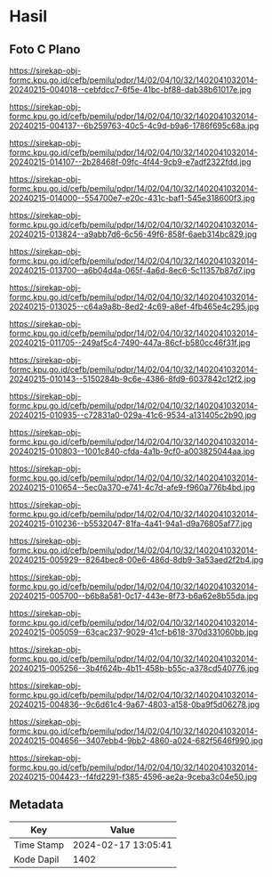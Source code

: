 # Hasil

## Foto C Plano

https://sirekap-obj-formc.kpu.go.id/cefb/pemilu/pdpr/14/02/04/10/32/1402041032014-20240215-004018--cebfdcc7-6f5e-41bc-bf88-dab38b61017e.jpg

https://sirekap-obj-formc.kpu.go.id/cefb/pemilu/pdpr/14/02/04/10/32/1402041032014-20240215-004137--6b259763-40c5-4c9d-b9a6-1786f695c68a.jpg

https://sirekap-obj-formc.kpu.go.id/cefb/pemilu/pdpr/14/02/04/10/32/1402041032014-20240215-014107--2b28468f-09fc-4f44-9cb9-e7adf2322fdd.jpg

https://sirekap-obj-formc.kpu.go.id/cefb/pemilu/pdpr/14/02/04/10/32/1402041032014-20240215-014000--554700e7-e20c-431c-baf1-545e318600f3.jpg

https://sirekap-obj-formc.kpu.go.id/cefb/pemilu/pdpr/14/02/04/10/32/1402041032014-20240215-013824--a9abb7d6-6c56-49f6-858f-6aeb314bc829.jpg

https://sirekap-obj-formc.kpu.go.id/cefb/pemilu/pdpr/14/02/04/10/32/1402041032014-20240215-013700--a6b04d4a-065f-4a6d-8ec6-5c11357b87d7.jpg

https://sirekap-obj-formc.kpu.go.id/cefb/pemilu/pdpr/14/02/04/10/32/1402041032014-20240215-013025--c64a9a8b-8ed2-4c69-a8ef-4fb465e4c295.jpg

https://sirekap-obj-formc.kpu.go.id/cefb/pemilu/pdpr/14/02/04/10/32/1402041032014-20240215-011705--249af5c4-7490-447a-86cf-b580cc46f31f.jpg

https://sirekap-obj-formc.kpu.go.id/cefb/pemilu/pdpr/14/02/04/10/32/1402041032014-20240215-010143--5150284b-9c6e-4386-8fd9-6037842c12f2.jpg

https://sirekap-obj-formc.kpu.go.id/cefb/pemilu/pdpr/14/02/04/10/32/1402041032014-20240215-010935--c72831a0-029a-41c6-9534-a131405c2b90.jpg

https://sirekap-obj-formc.kpu.go.id/cefb/pemilu/pdpr/14/02/04/10/32/1402041032014-20240215-010803--1001c840-cfda-4a1b-9cf0-a003825044aa.jpg

https://sirekap-obj-formc.kpu.go.id/cefb/pemilu/pdpr/14/02/04/10/32/1402041032014-20240215-010654--5ec0a370-e741-4c7d-afe9-f960a776b4bd.jpg

https://sirekap-obj-formc.kpu.go.id/cefb/pemilu/pdpr/14/02/04/10/32/1402041032014-20240215-010236--b5532047-81fa-4a41-94a1-d9a76805af77.jpg

https://sirekap-obj-formc.kpu.go.id/cefb/pemilu/pdpr/14/02/04/10/32/1402041032014-20240215-005929--8264bec8-00e6-486d-8db9-3a53aed2f2b4.jpg

https://sirekap-obj-formc.kpu.go.id/cefb/pemilu/pdpr/14/02/04/10/32/1402041032014-20240215-005700--b6b8a581-0c17-443e-8f73-b6a62e8b55da.jpg

https://sirekap-obj-formc.kpu.go.id/cefb/pemilu/pdpr/14/02/04/10/32/1402041032014-20240215-005059--63cac237-9029-41cf-b618-370d331060bb.jpg

https://sirekap-obj-formc.kpu.go.id/cefb/pemilu/pdpr/14/02/04/10/32/1402041032014-20240215-005256--3b4f624b-4b11-458b-b55c-a378cd540776.jpg

https://sirekap-obj-formc.kpu.go.id/cefb/pemilu/pdpr/14/02/04/10/32/1402041032014-20240215-004836--9c6d61c4-9a67-4803-a158-0ba9f5d06278.jpg

https://sirekap-obj-formc.kpu.go.id/cefb/pemilu/pdpr/14/02/04/10/32/1402041032014-20240215-004656--3407ebb4-9bb2-4860-a024-682f5646f990.jpg

https://sirekap-obj-formc.kpu.go.id/cefb/pemilu/pdpr/14/02/04/10/32/1402041032014-20240215-004423--f4fd2291-f385-4596-ae2a-9ceba3c04e50.jpg


## Metadata

| Key        | Value               |
| ---------- | ------------------- |
| Time Stamp | 2024-02-17 13:05:41 |
| Kode Dapil | 1402                |



